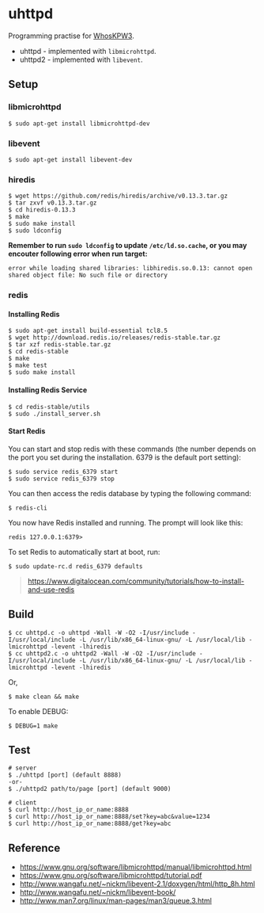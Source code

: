 # uhttpd

Programming practise for [WhosKPW3](https://github.com/xilp/muapub/wiki/WhosKPW3).
- uhttpd  - implemented with `libmicrohttpd`.
- uhttpd2 - implemented with `libevent`.

## Setup

### libmicrohttpd

```
$ sudo apt-get install libmicrohttpd-dev
```

### libevent

```
$ sudo apt-get install libevent-dev
```

### hiredis

```
$ wget https://github.com/redis/hiredis/archive/v0.13.3.tar.gz
$ tar zxvf v0.13.3.tar.gz
$ cd hiredis-0.13.3
$ make
$ sudo make install
$ sudo ldconfig
```

**Remember to run `sudo ldconfig` to update `/etc/ld.so.cache`, or you may encouter following error when run target:**

```
error while loading shared libraries: libhiredis.so.0.13: cannot open shared object file: No such file or directory
```

### redis

#### Installing Redis

```
$ sudo apt-get install build-essential tcl8.5
$ wget http://download.redis.io/releases/redis-stable.tar.gz
$ tar xzf redis-stable.tar.gz
$ cd redis-stable
$ make
$ make test
$ sudo make install
```

#### Installing Redis Service

```
$ cd redis-stable/utils
$ sudo ./install_server.sh
```

#### Start Redis

You can start and stop redis with these commands (the number depends on the port you set during the installation. 6379 is the default port setting):

```
$ sudo service redis_6379 start
$ sudo service redis_6379 stop
```

You can then access the redis database by typing the following command:

```
$ redis-cli
```

You now have Redis installed and running. The prompt will look like this:

```
redis 127.0.0.1:6379> 
```

To set Redis to automatically start at boot, run:

```
$ sudo update-rc.d redis_6379 defaults
```

> https://www.digitalocean.com/community/tutorials/how-to-install-and-use-redis

## Build

```
$ cc uhttpd.c -o uhttpd -Wall -W -O2 -I/usr/include -I/usr/local/include -L /usr/lib/x86_64-linux-gnu/ -L /usr/local/lib -lmicrohttpd -levent -lhiredis
$ cc uhttpd2.c -o uhttpd2 -Wall -W -O2 -I/usr/include -I/usr/local/include -L /usr/lib/x86_64-linux-gnu/ -L /usr/local/lib -lmicrohttpd -levent -lhiredis
```

Or,

```
$ make clean && make
```

To enable DEBUG:

```
$ DEBUG=1 make
```

## Test

```
# server
$ ./uhttpd [port] (default 8888)
-or-
$ ./uhttpd2 path/to/page [port] (default 9000)

# client
$ curl http://host_ip_or_name:8888
$ curl http://host_ip_or_name:8888/set?key=abc&value=1234
$ curl http://host_ip_or_name:8888/get?key=abc
```

## Reference

- https://www.gnu.org/software/libmicrohttpd/manual/libmicrohttpd.html
- https://www.gnu.org/software/libmicrohttpd/tutorial.pdf
- http://www.wangafu.net/~nickm/libevent-2.1/doxygen/html/http_8h.html
- http://www.wangafu.net/~nickm/libevent-book/
- http://www.man7.org/linux/man-pages/man3/queue.3.html
